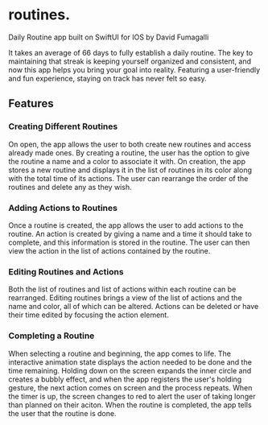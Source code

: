 # routines.
Daily Routine app built on SwiftUI for IOS by David Fumagalli

It takes an average of 66 days to fully establish a daily routine. The key to maintaining that streak is keeping yourself organized and consistent,
and now this app helps you bring your goal into reality. Featuring a user-friendly and fun experience, staying on track has never felt so easy.

## Features

### Creating Different Routines

On open, the app allows the user to both create new routines and access already made ones. By creating a routine, the user
has the option to give the routine a name and a color to associate it with. On creation, the app stores a new routine and
displays it in the list of routines in its color along with the total time of its actions. The user can rearrange the order of the routines
and delete any as they wish.

### Adding Actions to Routines

Once a routine is created, the app allows the user to add actions to the routine. An action is created by giving a name and a time it should take to complete, and this information is stored in the routine. The user can then view the action in the list of actions contained by the routine.

### Editing Routines and Actions

Both the list of routines and list of actions within each routine can be rearranged. Editing routines brings a view of the list of actions and the name and color, all of which can be altered. Actions can be deleted or have their time edited by focusing the action element.

### Completing a Routine

When selecting a routine and beginning, the app comes to life. The interactive animation state displays the action needed to be done and the time remaining. Holding down on the screen expands the inner circle and creates a bubbly effect, and when the app registers the user's holding gesture, the next action comes on screen and the process repeats. When the timer is up, the screen changes to red to alert the user of taking longer than planned on their aciton. When the routine is completed, the app tells the user that the routine is done.
